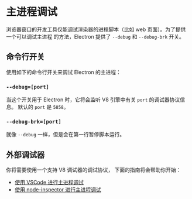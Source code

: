 # 主进程调试

浏览器窗口的开发工具仅能调试渲染器的进程脚本（比如 web 页面）。为了提供一个可以调试主进程
的方法，Electron 提供了 `--debug` 和 `--debug-brk` 开关。

## 命令行开关

使用如下的命令行开关来调试 Electron 的主进程：

### `--debug=[port]`

当这个开关用于 Electron 时，它将会监听 V8 引擎中有关 `port` 的调试器协议信息。
默认的 `port` 是 `5858`。

### `--debug-brk=[port]`

就像 `--debug` 一样，但是会在第一行暂停脚本运行。

## 外部调试器

你将需要使用一个支持 V8 调试器的调试协议，
下面的指南将会帮助你开始：

- [使用 VSCode 进行主进程调试](debugging-main-process-vscode.md)
- [使用 node-inspector 进行主进程调试](debugging-main-process-node-inspector.md)
